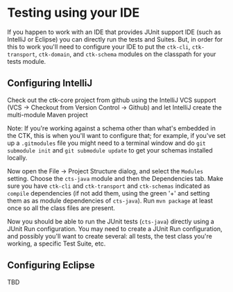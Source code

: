 # Testing using your IDE

If you happen to work with an IDE that provides JUnit support IDE (such as IntelliJ or Eclipse) you can directly run the tests and Suites. But, in order for this to work you'll need to configure your IDE to put the `ctk-cli`, `ctk-transport`, `ctk-domain`, and `ctk-schema` modules on the classpath for your tests module.

## Configuring IntelliJ
Check out the ctk-core project from github using the IntelliJ VCS support (VCS -> Checkout from Version Control -> Github) and let IntelliJ create the multi-module Maven project

Note: If you're working against a schema other than what's embedded in the CTK, this is when you'll want to configure that; for example, if you've set up a `.gitmodules` file you might need to a terminal window  and do `git submodule init` and `git submodule update` to get your schemas installed locally.

Now open the File -> Project Structure dialog, and select the `Modules` setting. Choose the `cts-java` module and then the Dependencies tab. Make sure you have `ctk-cli` and `ctk-transport` and `ctk-schemas` indicated as `compile` dependencies (if not add them, using the green '+' and setting them as as module dependencies of `cts-java`). Run `mvn package` at least once so all the class files are present.

Now you should be able to run the JUnit tests (`cts-java`) directly using a JUnit Run configuration. You may need to create a JUnit Run configuration, and possibly you'll want to create several: all tests, the test class you're working, a specific Test Suite, etc.

## Configuring Eclipse
TBD 
